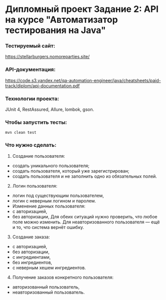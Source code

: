 # Дипломный проект Задание 2: API на курсе "Автоматизатор тестирования на Java"

### Тестируемый сайт:
https://stellarburgers.nomoreparties.site/

### API-документация:
https://code.s3.yandex.net/qa-automation-engineer/java/cheatsheets/paid-track/diplom/api-documentation.pdf

### Технологии проекта:
JUnit 4, RestAssured, Allure, lombok, gson.

### Чтобы запустить тесты:
`mvn clean test`

### Что нужно сделать:
1. Создание пользователя:
- создать уникального пользователя;
- создать пользователя, который уже зарегистрирован;
- создать пользователя и не заполнить одно из обязательных полей.

2. Логин пользователя:
- логин под существующим пользователем,
- логин с неверным логином и паролем.
- Изменение данных пользователя:
- с авторизацией,
- без авторизации,
Для обеих ситуаций нужно проверить, что любое поле можно изменить. 
Для неавторизованного пользователя — ещё и то, что система вернёт ошибку.

3. Создание заказа:
- с авторизацией,
- без авторизации,
- с ингредиентами,
- без ингредиентов,
- с неверным хешем ингредиентов.

4. Получение заказов конкретного пользователя:
- авторизованный пользователь,
- неавторизованный пользователь.